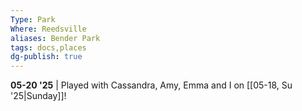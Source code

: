 ```yaml
---
Type: Park
Where: Reedsville
aliases: Bender Park
tags: docs,places
dg-publish: true
---
```

**05-20 '25** | Played with Cassandra, Amy, Emma and I on [[05-18, Su '25|Sunday]]!